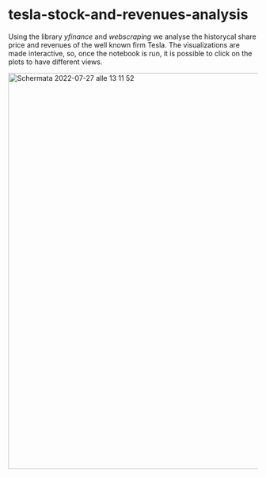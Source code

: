 # tesla-stock-and-revenues-analysis

Using the library *yfinance* and *webscraping* we analyse the historycal share price and revenues of the well known firm Tesla. The visualizations are made interactive, so, once the notebook is run, it is possible to click on the plots to have different views.

<img width="800" alt="Schermata 2022-07-27 alle 13 11 52" src="https://user-images.githubusercontent.com/91341004/181233443-3f9410fa-f549-4f60-9cf4-3b7132449867.png">
